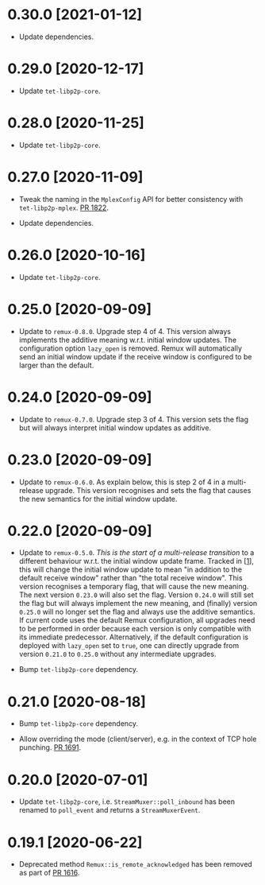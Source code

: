 # 0.30.0 [2021-01-12]

- Update dependencies.

# 0.29.0 [2020-12-17]

- Update `tet-libp2p-core`.

# 0.28.0 [2020-11-25]

- Update `tet-libp2p-core`.

# 0.27.0 [2020-11-09]

- Tweak the naming in the `MplexConfig` API for better
  consistency with `tet-libp2p-mplex`.
  [PR 1822](https://github.com/tetcoin/tet-libp2p/pull/1822).

- Update dependencies.

# 0.26.0 [2020-10-16]

- Update `tet-libp2p-core`.

# 0.25.0 [2020-09-09]

- Update to `remux-0.8.0`. Upgrade step 4 of 4. This version always implements
  the additive meaning w.r.t. initial window updates. The configuration option
  `lazy_open` is removed. Remux will automatically send an initial window update
  if the receive window is configured to be larger than the default.

# 0.24.0 [2020-09-09]

- Update to `remux-0.7.0`. Upgrade step 3 of 4. This version sets the flag but will
  always interpret initial window updates as additive.

# 0.23.0 [2020-09-09]

- Update to `remux-0.6.0`. As explain below, this is step 2 of 4 in a multi-release
  upgrade. This version recognises and sets the flag that causes the new semantics
  for the initial window update.

# 0.22.0 [2020-09-09]

- Update to `remux-0.5.0`. *This is the start of a multi-release transition* to a
  different behaviour w.r.t. the initial window update frame. Tracked in [[1]],
  this will change the initial window update to mean "in addition to the default
  receive window" rather than "the total receive window". This version recognises
  a temporary flag, that will cause the new meaning. The next version `0.23.0`
  will also set the flag. Version `0.24.0` will still set the flag but will always
  implement the new meaning, and (finally) version `0.25.0` will no longer set the
  flag and always use the additive semantics. If current code uses the default
  Remux configuration, all upgrades need to be performed in order because each
  version is only compatible with its immediate predecessor. Alternatively, if the
  default configuration is deployed with `lazy_open` set to `true`, one can
  directly upgrade from version `0.21.0` to `0.25.0` without any intermediate
  upgrades.

- Bump `tet-libp2p-core` dependency.

[1]: https://github.com/paritytech/remux/issues/92

# 0.21.0 [2020-08-18]

- Bump `tet-libp2p-core` dependency.

- Allow overriding the mode (client/server), e.g. in the context
of TCP hole punching. [PR 1691](https://github.com/tetcoin/tet-libp2p/pull/1691).

# 0.20.0 [2020-07-01]

- Update `tet-libp2p-core`, i.e. `StreamMuxer::poll_inbound` has been renamed
  to `poll_event` and returns a `StreamMuxerEvent`.

# 0.19.1 [2020-06-22]

- Deprecated method `Remux::is_remote_acknowledged` has been removed
  as part of [PR 1616](https://github.com/tetcoin/tet-libp2p/pull/1616).
